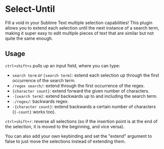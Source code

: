 # Select-Until
Fill a void in your Sublime Text multiple selection capabilities! This plugin allows you to extend each selection until the next instance of a search term, making it super easy to edit multiple pieces of text that are similar but not quite the same enough.

## Usage
`ctrl+shift+s` pulls up an input field, where you can type:

 - `search term` or `[search term]`: extend each selection up through the first occurrence of the search term.
 - `/regex search/`: extend through the first occurrence of the regex.
 - `{character count}`: extend forward the given number of characters.
 - `-[search term]`: extend backwards up to and including the search term.
 - `-/regex/`: backwards regex.
 - `-{character count}`: extend backwards a certain number of characters (`{-count}` works too).

`ctrl+shift+r`: reverse all selections (so if the insertion point is at the end of the selection, it is moved to the beginning, and vice versa).

You can also add your own keybinding and set the "extend" argument to false to just move the selections instead of extending them.
